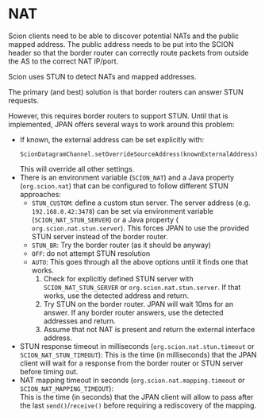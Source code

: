 # NAT

Scion clients need to be able to discover potential NATs and the public mapped address.
The public address needs to be put into the SCION header so that the border router can
correctly route packets from outside the AS to the correct NAT IP/port.

Scion uses STUN to detect NATs and mapped addresses.

The primary (and best) solution is that border routers can answer STUN requests.

However, this requires border routers to support STUN. Until that is implemented, JPAN offers
several ways to work around this problem:

- If known, the external address can be set explicitly with:
  ```
  ScionDatagramChannel.setOverrideSourceAddress(knownExternalAddress);
  ```
  This will override all other settings.
- There is an environment variable (`SCION_NAT`) and a Java property (`org.scion.nat`) that
  can be configured to follow different STUN approaches:
    - `STUN_CUSTOM`: define a custom stun server. The server address (e.g. `192.168.0.42:3478`) can
      be set via environment variable (`SCION_NAT_STUN_SERVER`) or a Java property (
      `org.scion.nat.stun.server`).
      This forces JPAN to use the provided STUN server instead of the border router.
    - `STUN_BR`: Try the border router (as it should be anyway)
    - `OFF`: do not attempt STUN resolution
    - `AUTO`: This goes through all the above options until it finds one that works.
        1. Check for explicitly defined STUN server with `SCION_NAT_STUN_SERVER` or
           `org.scion.nat.stun.server`. If that works, use the detected address and return.
        2. Try STUN on the border router. JPAN will wait 10ms for an answer. If any border router 
           answers, use the detected addresses and return. 
        3. Assume that not NAT is present and return the external interface address.
- STUN response timeout in milliseconds (`org.scion.nat.stun.timeout` or `SCION_NAT_STUN_TIMEOUT`):
  This is the time (in milliseconds) that the JPAN client will wait for a response from the 
  border router or STUN server before timing out. 
- NAT mapping timeout in seconds (`org.scion.nat.mapping.timeout` or `SCION_NAT_MAPPING_TIMEOUT`):  
  This is the time (in seconds) that the JPAN client will allow to pass after the last 
  `send()`/`receive()` before requiring a rediscovery of the mapping.
